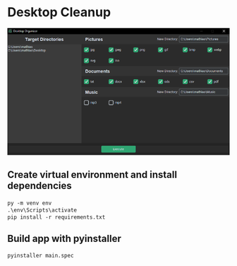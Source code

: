 # Desktop Cleanup


![Screenshot](screenshots/screenshot_01.png)


## Create virtual environment and install dependencies

```
py -m venv env
.\env\Scripts\activate
pip install -r requirements.txt
```

## Build app with pyinstaller

```
pyinstaller main.spec
```